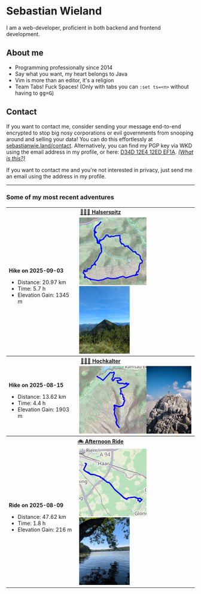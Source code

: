 # Sebastian Wieland

I am a web-developer, proficient in both backend and frontend development.

## About me

- Programming professionally since 2014
- Say what you want, my heart belongs to Java
- Vim is more than an editor, it's a religion
- Team Tabs! Fuck Spaces! (Only with tabs you can `:set ts=<n>` without having
  to <kbd>g</kbd><kbd>g</kbd><kbd>=</kbd><kbd>G</kbd>)

## Contact

If you want to contact me, consider sending your message end-to-end encrypted
to stop big nosy corporations or evil governments from snooping around and
selling your data! You can do this effortlessly at
[sebastianwie.land/contact](https://sebastianwie.land/contact). Alternatively,
you can find my PGP key via WKD using the email address in my profile, or here:
[D34D 12E4 12ED EF1A](https://sebastianwie.land/pgp-pubkey.asc). _[(What is
this?)](https://ssd.eff.org/en/module/deep-dive-end-end-encryption-how-do-public-key-encryption-systems-work)_

If you want to contact me and you're not interested in privacy, just send me an
email using the address in my profile.

---

### Some of my most recent adventures

<table><tr>
<th colspan="2">
<a href="https://www.strava.com/activities/15683789833">
🚶🏽‍♂️ Halserspitz
</a>
</th>
</tr><tr>
<td>

**Hike on 2025-09-03**

- Distance: 20.97 km
- Time: 5.7 h
- Elevation Gain: 1345 m
</td>
<td>
<a href="assets/15683789833-map-large.png?raw=true"><img src="assets/15683789833-map.png" alt="Map"></a><a href="assets/15683789833-photo.jpg?raw=true"><img src="assets/15683789833-photo.jpg" alt="Activity Photo" height="180"></a>
</td>
</tr><tr>
<th colspan="2">
<a href="https://www.strava.com/activities/15470992900">
🚶🏽‍♂️ Hochkalter
</a>
</th>
</tr><tr>
<td>

**Hike on 2025-08-15**

- Distance: 13.62 km
- Time: 4.4 h
- Elevation Gain: 1903 m
</td>
<td>
<a href="assets/15470992900-map-large.png?raw=true"><img src="assets/15470992900-map.png" alt="Map"></a><a href="assets/15470992900-photo.jpg?raw=true"><img src="assets/15470992900-photo.jpg" alt="Activity Photo" height="180"></a>
</td>
</tr><tr>
<th colspan="2">
<a href="https://www.strava.com/activities/15399646089">
🚲 Afternoon Ride
</a>
</th>
</tr><tr>
<td>

**Ride on 2025-08-09**

- Distance: 47.62 km
- Time: 1.8 h
- Elevation Gain: 216 m
</td>
<td>
<a href="assets/15399646089-map-large.png?raw=true"><img src="assets/15399646089-map.png" alt="Map"></a><a href="assets/15399646089-photo.jpg?raw=true"><img src="assets/15399646089-photo.jpg" alt="Activity Photo" height="180"></a>
</td>
</tr></table>